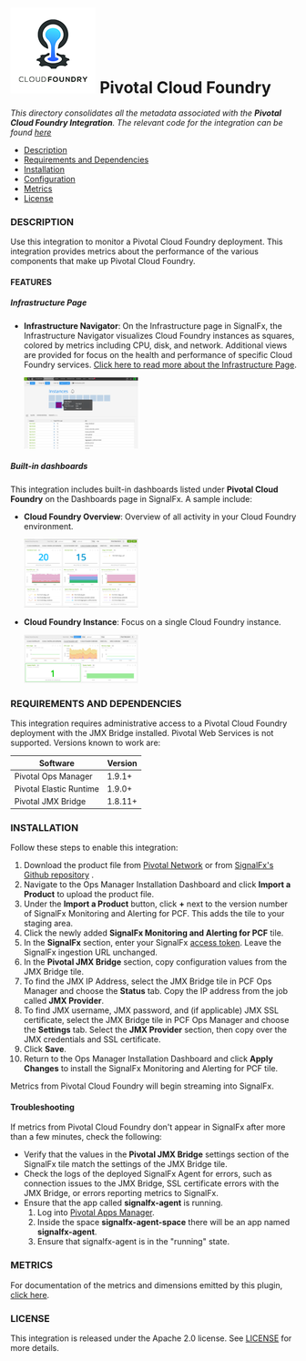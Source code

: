 # ![](././img/integrations_cloudfoundry.png) Pivotal Cloud Foundry

_This directory consolidates all the metadata associated with the **Pivotal Cloud Foundry Integration**. The relevant code for the integration can be found [here](https://github.com/signalfx/cloudfoundry-integration)_

- [Description](#description)
- [Requirements and Dependencies](#requirements-and-dependencies)
- [Installation](#installation)
- [Configuration](#configuration)
- [Metrics](#metrics)
- [License](#license)

### DESCRIPTION

Use this integration to monitor a Pivotal Cloud Foundry deployment. This integration provides metrics about the performance of the various components that make up Pivotal Cloud Foundry.

#### FEATURES

##### Infrastructure Page

- **Infrastructure Navigator**: On the Infrastructure page in SignalFx, the Infrastructure Navigator visualizes Cloud Foundry instances as squares, colored by metrics including CPU, disk, and network. Additional views are provided for focus on the health and performance of specific Cloud Foundry services. [Click here to read more about the Infrastructure Page](http://docs.signalfx.com/en/latest/built-in-content/host-nav.html). 

  [<img src='./img/infra_pcf_instances.png' width=200px>](./img/infra_pcf_instances.png)

##### Built-in dashboards

This integration includes built-in dashboards listed under **Pivotal Cloud Foundry** on the Dashboards page in SignalFx. A sample include:

- **Cloud Foundry Overview**: Overview of all activity in your Cloud Foundry environment.
  
  [<img src='./img/dashboard_cloud_foundry_overview.png' width=200px>](./img/dashboard_cloud_foundry_overview.png)

- **Cloud Foundry Instance**: Focus on a single Cloud Foundry instance.
  
  [<img src='./img/dashboard_cloud_foundry_instance.png' width=200px>](./img/dashboard_cloud_foundry_instance.png)

### REQUIREMENTS AND DEPENDENCIES

This integration requires administrative access to a Pivotal Cloud Foundry deployment with the JMX Bridge installed. Pivotal Web Services is not supported. Versions known to work are:

| Software                | Version        |
|-------------------------|----------------|
| Pivotal Ops Manager     | 1.9.1+ |
| Pivotal Elastic Runtime | 1.9.0+ |
| Pivotal JMX Bridge      | 1.8.11+ |

### INSTALLATION

Follow these steps to enable this integration:

1. Download the product file from [Pivotal Network](https://network.pivotal.io/) or from [SignalFx's Github repository](https://github.com/signalfx/cloudfoundry-integration/releases/download/v0.9.0/signalfx-agent-0.9.0.pivotal) .
1. Navigate to the Ops Manager Installation Dashboard and click **Import a Product** to upload the product file. 
1. Under the **Import a Product** button, click **+** next to the version number of SignalFx Monitoring and Alerting for PCF. 
This adds the tile to your staging area.
1. Click the newly added **SignalFx Monitoring and Alerting for PCF** tile.
1. In the **SignalFx** section, enter your SignalFx [access token](http://docs.signalfx.com/en/latest/admin-guide/tokens.html#tokens). Leave the SignalFx ingestion URL unchanged.
1. In the **Pivotal JMX Bridge** section, copy configuration values from the JMX Bridge tile. 
  1. To find the JMX IP Address, select the JMX Bridge tile in PCF Ops Manager and choose the **Status** tab. Copy the IP address from the job called **JMX Provider**. 
  1. To find JMX username, JMX password, and (if applicable) JMX SSL certificate, select the JMX Bridge tile in PCF Ops Manager and choose the **Settings** tab. Select the **JMX Provider** section, then copy over the JMX credentials and SSL certificate. 
1. Click **Save**.
1. Return to the Ops Manager Installation Dashboard and click **Apply Changes** to install the SignalFx Monitoring and Alerting for PCF tile.

Metrics from Pivotal Cloud Foundry will begin streaming into SignalFx. 

#### Troubleshooting

If metrics from Pivotal Cloud Foundry don't appear in SignalFx after more than a few minutes, check the following:

* Verify that the values in the **Pivotal JMX Bridge** settings section of the SignalFx tile match the settings of the JMX Bridge tile.
* Check the logs of the deployed SignalFx Agent for errors, such as connection issues to the JMX Bridge, SSL certificate errors with the JMX Bridge, or errors reporting metrics to SignalFx. 
* Ensure that the app called **signalfx-agent** is running. 
  1. Log into [Pivotal Apps Manager](https://docs.pivotal.io/pivotalcf/1-9/customizing/console-login.html). 
  1. Inside the space **signalfx-agent-space** there will be an app named **signalfx-agent**. 
  1. Ensure that signalfx-agent is in the "running" state. 

### METRICS

For documentation of the metrics and dimensions emitted by this plugin, [click here](././docs).

### LICENSE

This integration is released under the Apache 2.0 license. See [LICENSE](https://github.com/signalfx/collectd-example/blob/master/LICENSE) for more details.
